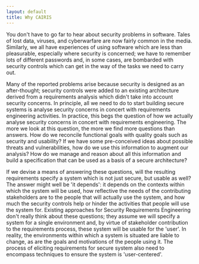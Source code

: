 ```yaml
---
layout: default
title: Why CAIRIS
---
```


You don't have to go far to hear about security problems in software.  Tales of lost data, viruses, and cyberwarfare are now fairly common in the media.  Similarly, we all have experiences of using software which are less than pleasurable, especially where security is concerned; we have to remember lots of different passwords and, in some cases, are bombarded with security controls which can get in the way of the tasks we need to carry out.


Many of the reported problems arise because security is designed as an after-thought; security controls were added to an existing architecture derived from a requirements analysis which didn't take into account security concerns.  In principle, all we need to do to start building secure systems is analyse security concerns in concert with requirements engineering activities. In practice, this begs the question of how we actually analyse security concerns in concert with requirements engineering.  The more we look at this question, the more we find more questions than answers.  How do we reconcile functional goals with quality goals such as security and usability?  If we have some pre-conceived ideas about possible threats and vulnerabilities, how do we use this information to augment our analysis?  How do we manage and reason about all this information and build a specification that can be used as a basis of a secure architecture?

If we devise a means of answering these questions, will the resulting requirements specify a system which is not just secure, but usable as well?  The answer might well be 'it depends': it depends on the contexts within which the system will be used, how reflective the needs of the contributing stakeholders are to the people that will actually use the system, and how much the security controls help or hinder the activities that people will use the system for.  Existing approaches for Security Requirements Engineering don't really think about these questions; they assume we will specify a system for a single environment and, by virtue of stakeholder contribution to the requirements process, these system will be usable for the 'user'.  In reality, the environments within which a system is situated are liable to change, as are the goals and motivations of the people using it.  The process of eliciting requirements for secure system also need to encompass techniques to ensure the system is 'user-centered'.
